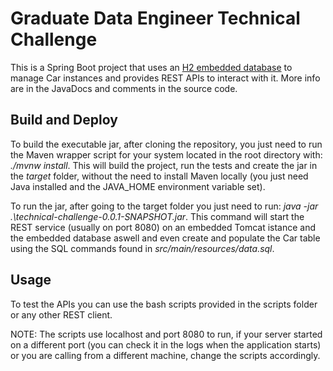 # Graduate Data Engineer Technical Challenge

This is a Spring Boot project that uses an [H2 embedded database](http://www.h2database.com/html/main.html) to manage Car instances and provides REST APIs to interact with it. More info are in the JavaDocs and comments in the source code.

## Build and Deploy

To build the executable jar, after cloning the repository, you just need to run the Maven wrapper script for your system located in the root directory with: *./mvnw install*. This will build the project, run the tests and create the jar in the *target* folder, without the need to install Maven locally (you just need Java installed and the JAVA_HOME environment variable set).

To run the jar, after going to the target folder you just need to run: *java -jar .\technical-challenge-0.0.1-SNAPSHOT.jar*.
This command will start the REST service (usually on port 8080) on an embedded Tomcat istance and the embedded database aswell and even create and populate the Car table using the SQL commands found in *src/main/resources/data.sql*.


## Usage

To test the APIs you can use the bash scripts provided in the scripts folder or any other REST client. 

NOTE: The scripts use localhost and port 8080 to run, if your server started on a different port (you can check it in the logs when the application starts) or you are calling from a different machine, change the scripts accordingly.
